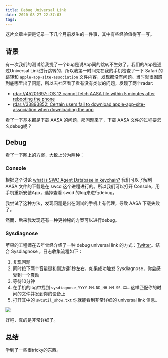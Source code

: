 ```yaml
---
title: Debug Universal Link
date: 2020-08-27 22:37:03
tags:
---
```


这片文章主要是记录一下几个月前发生的一件事，其中有些经验值得写一写。

## 背景

有一次我们的测试给我提了一个bug是说App间的跳转不生效了。我们的App是通过Universal Link进行跳转的，所以我第一时间先在我的手机检查了一下 Safari 的跳转和 `apple-app-site-association` 文件内容，发现都没有问题。当时就很困惑到底哪里出了问题，所以去社区看了看有没有类似的问题，发现了两个radar:

- [rdar://45201697: iOS 12 cannot fetch AASA file within 5 minutes after rebooting the phone](https://openradar.appspot.com/45201697)
- [rdar://33893852: Certain users fail to download apple-app-site-association when downloading the app](https://openradar.appspot.com/33893852)

看了一下基本都是下载 AASA 的问题，那问题来了，下载 AASA 文件的过程要怎么debug呢？

## Debug

看了一下网上的方案，大致上分为两种：

### Console

根据这个讨论 [what is SWC Agent Database in keychain?](https://discussions.apple.com/thread/250111811#:~:text=swcd%20is%20the%20shared%20web,When%20swcd) 我们可以了解到 AASA 文件的下载是在 swcd 这个进程进行的。所以我们可以打开 Console，用手机重新安装App，选择查看 swcd 的log来进行debug。

我尝试了这种方法，发现问题是出在测试的手机上有代理，导致 AASA 下载失败了。

然而，后来我发现还有一种更神秘的方案可以进行debug。

### Sysdiagnose

苹果的工程师在去年曾经介绍了一种 debug universal link 的方式：[Twitter](https://twitter.com/grynspan/status/1136294209328041993)。结合 Sysdiagnose ，日志收集流程如下：

1. 复现问题
2. 同时按下两个音量键和侧边键1秒左右，如果成功触发 Sysdiagnose，你会感受到一个震动
3. 等待10分钟
4. 在手机的log中找到 `sysdiagnose_YYYY.MM.DD_HH-MM-SS-XX…` 这样匹配你的时间的文件并发到你的设备上
5. 打开其中的 `swcutil_show.txt` 你就能看到非常详细的 universal link 信息。

![](644ADED7-A50E-4BBF-99F4-D7AF976EBC20.png)

好吧，真的是非常详细了。

## 总结

学到了一些很tricky的东西。